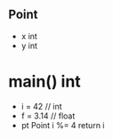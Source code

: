 ## Point
  - x int
  - y int

# main() int
  - i = 42   // int
  - f = 3.14 // float
  - pt Point
  i %= 4
  return i
